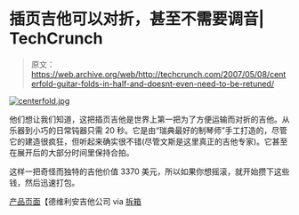 # 插页吉他可以对折，甚至不需要调音| TechCrunch

> 原文：<https://web.archive.org/web/http://techcrunch.com/2007/05/08/centerfold-guitar-folds-in-half-and-doesnt-even-need-to-be-retuned/>

[![centerfold.jpg](img/d40c0604d4ee2b13ff1438491c48c724.png)](https://web.archive.org/web/20150412071308/http://old.crunchgear.com/wp-content/uploads/centerfold.jpg "centerfold.jpg")

他们想让我们知道，这把插页吉他是世界上第一把为了方便运输而对折的吉他。从乐器到小巧的日常钝器只需 20 秒。它是由“瑞典最好的制琴师”手工打造的，尽管它的建造很疯狂，但听起来确实很不错(尽管文斯是这里真正的吉他专家)。它甚至在展开后的大部分时间里保持合拍。

这样一把奇怪而独特的吉他价值 3370 美元，所以如果你想摇滚，就开始攒下这些钱，然后迅速打包。

[产品页面](https://web.archive.org/web/20150412071308/http://devillain.com/centerfold/)【德维利安吉他公司 via [拆箱](https://web.archive.org/web/20150412071308/http://www.uncrate.com/men/gear/musical-instruments/centerfold-guitar/)